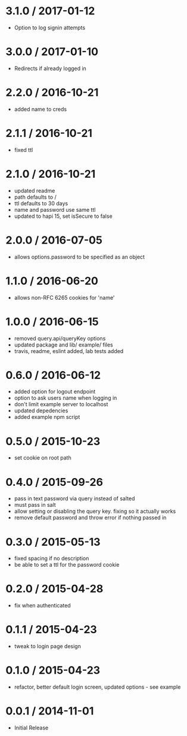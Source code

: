 
3.1.0 / 2017-01-12
==================

  * Option to log signin attempts

3.0.0 / 2017-01-10
==================

  * Redirects if already logged in

2.2.0 / 2016-10-21
==================

  * added name to creds

2.1.1 / 2016-10-21
==================

  * fixed ttl

2.1.0 / 2016-10-21
==================

  * updated readme
  * path defaults to /
  * ttl defaults to 30 days
  * name and password use same ttl
  * updated to hapi 15, set isSecure to false

2.0.0 / 2016-07-05
==================

  * allows options.password to be specified as an object

1.1.0 / 2016-06-20
==================

  * allows non-RFC 6265 cookies for 'name'

1.0.0 / 2016-06-15
==================

  * removed query.api/queryKey options
  * updated package and lib/ example/ files
  * travis, readme, eslint added, lab tests added

0.6.0 / 2016-06-12
==================

  * added option for logout endpoint
  * option to ask users name when logging in
  * don't limit example server to localhost
  * updated depedencies
  * added example npm script

0.5.0 / 2015-10-23
==================

  * set cookie on root path

0.4.0 / 2015-09-26
==================

  * pass in text password via query instead of salted
  * must pass in salt
  * allow setting or disabling the query key.  fixing so it actually works
  * remove default password and throw error if nothing passed in

0.3.0 / 2015-05-13
==================

  * fixed spacing if no description
  * be able to set a ttl for the password cookie


0.2.0 / 2015-04-28
==================

  * fix when authenticated


0.1.1 / 2015-04-23
==================

  * tweak to login page design


0.1.0 / 2015-04-23
==================

  * refactor, better default login screen, updated options - see example


0.0.1 / 2014-11-01 
==================

  * Initial Release
